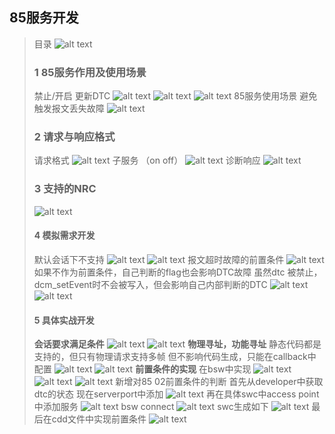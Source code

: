 ## 85服务开发
> 目录
> ![alt text](image-110.png)
> ### 1 85服务作用及使用场景
> 禁止/开启 更新DTC
> ![alt text](image-111.png)
> ![alt text](image-112.png)
> ![alt text](image-113.png)
> 85服务使用场景
> 避免触发报文丢失故障
> ![alt text](image-114.png)
> ### 2 请求与响应格式
> 请求格式
> ![alt text](image-115.png)
> 子服务 （on off）
> ![alt text](image-116.png)
> 诊断响应
> ![alt text](image-117.png)
> ### 3 支持的NRC
> ![alt text](image-118.png)
> #### 4 模拟需求开发
> 默认会话下不支持
> ![alt text](image-119.png)
> ![alt text](image-120.png)
> 报文超时故障的前置条件
> ![alt text](image-121.png)
> 如果不作为前置条件，自己判断的flag也会影响DTC故障
> 虽然dtc 被禁止，dcm_setEvent时不会被写入，但会影响自己内部判断的DTC
> ![alt text](image-122.png)
> ![alt text](image-123.png)
> #### 5 具体实战开发
> **会话要求满足条件**
> ![alt text](image-124.png)
> ![alt text](image-125.png)
> **物理寻址，功能寻址**
> 静态代码都是支持的，但只有物理请求支持多帧
> 但不影响代码生成，只能在callback中配置
> ![alt text](image-126.png)
> ![alt text](image-127.png)
> **前置条件的实现**
> 在bsw中实现
> ![alt text](image-128.png)
> ![alt text](image-129.png)
> ![alt text](image-130.png)
> 新增对85 02前置条件的判断
> 首先从developer中获取dtc的状态
> 现在serverport中添加
> ![alt text](image-131.png)
> 再在具体swc中access point中添加服务
> ![alt text](image-132.png)
> bsw connect
> ![alt text](image-133.png)
> swc生成如下
> ![alt text](image-134.png)
> 最后在cdd文件中实现前置条件
> ![alt text](image-135.png)